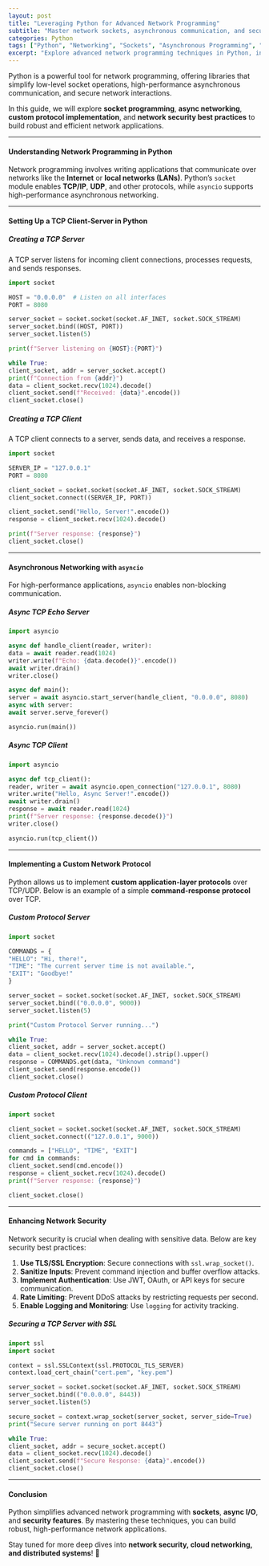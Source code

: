 ```yaml
---
layout: post
title: "Leveraging Python for Advanced Network Programming"
subtitle: "Master network sockets, asynchronous communication, and security with Python"
categories: Python
tags: ["Python", "Networking", "Sockets", "Asynchronous Programming", "Security", "Network Protocols"]
excerpt: "Explore advanced network programming techniques in Python, including socket programming, asynchronous communication, and network security best practices."
---
```

Python is a powerful tool for network programming, offering libraries that simplify low-level socket operations, high-performance asynchronous communication, and secure network interactions.

In this guide, we will explore **socket programming**, **async networking**, **custom protocol implementation**, and **network security best practices** to build robust and efficient network applications.

---

#### Understanding Network Programming in Python

Network programming involves writing applications that communicate over networks like the **Internet** or **local networks (LANs)**. Python’s `socket` module enables **TCP/IP**, **UDP**, and other protocols, while `asyncio` supports high-performance asynchronous networking.

---

#### Setting Up a TCP Client-Server in Python

##### Creating a TCP Server

A TCP server listens for incoming client connections, processes requests, and sends responses.

```python  
import socket

HOST = "0.0.0.0"  # Listen on all interfaces  
PORT = 8080

server_socket = socket.socket(socket.AF_INET, socket.SOCK_STREAM)  
server_socket.bind((HOST, PORT))  
server_socket.listen(5)

print(f"Server listening on {HOST}:{PORT}")

while True:  
client_socket, addr = server_socket.accept()  
print(f"Connection from {addr}")  
data = client_socket.recv(1024).decode()  
client_socket.send(f"Received: {data}".encode())  
client_socket.close()  
```

##### Creating a TCP Client

A TCP client connects to a server, sends data, and receives a response.

```python  
import socket

SERVER_IP = "127.0.0.1"  
PORT = 8080

client_socket = socket.socket(socket.AF_INET, socket.SOCK_STREAM)  
client_socket.connect((SERVER_IP, PORT))

client_socket.send("Hello, Server!".encode())  
response = client_socket.recv(1024).decode()

print(f"Server response: {response}")  
client_socket.close()  
```

---

#### Asynchronous Networking with `asyncio`

For high-performance applications, `asyncio` enables non-blocking communication.

##### Async TCP Echo Server

```python  
import asyncio

async def handle_client(reader, writer):  
data = await reader.read(1024)  
writer.write(f"Echo: {data.decode()}".encode())  
await writer.drain()  
writer.close()

async def main():  
server = await asyncio.start_server(handle_client, "0.0.0.0", 8080)  
async with server:  
await server.serve_forever()

asyncio.run(main())  
```

##### Async TCP Client

```python  
import asyncio

async def tcp_client():  
reader, writer = await asyncio.open_connection("127.0.0.1", 8080)  
writer.write("Hello, Async Server!".encode())  
await writer.drain()  
response = await reader.read(1024)  
print(f"Server response: {response.decode()}")  
writer.close()

asyncio.run(tcp_client())  
```

---

#### Implementing a Custom Network Protocol

Python allows us to implement **custom application-layer protocols** over TCP/UDP. Below is an example of a simple **command-response protocol** over TCP.

##### Custom Protocol Server

```python  
import socket

COMMANDS = {  
"HELLO": "Hi, there!",  
"TIME": "The current server time is not available.",  
"EXIT": "Goodbye!"  
}

server_socket = socket.socket(socket.AF_INET, socket.SOCK_STREAM)  
server_socket.bind(("0.0.0.0", 9000))  
server_socket.listen(5)

print("Custom Protocol Server running...")

while True:  
client_socket, addr = server_socket.accept()  
data = client_socket.recv(1024).decode().strip().upper()  
response = COMMANDS.get(data, "Unknown command")  
client_socket.send(response.encode())  
client_socket.close()  
```

##### Custom Protocol Client

```python  
import socket

client_socket = socket.socket(socket.AF_INET, socket.SOCK_STREAM)  
client_socket.connect(("127.0.0.1", 9000))

commands = ["HELLO", "TIME", "EXIT"]  
for cmd in commands:  
client_socket.send(cmd.encode())  
response = client_socket.recv(1024).decode()  
print(f"Server response: {response}")

client_socket.close()  
```

---

#### Enhancing Network Security

Network security is crucial when dealing with sensitive data. Below are key security best practices:

1. **Use TLS/SSL Encryption**: Secure connections with `ssl.wrap_socket()`.
2. **Sanitize Inputs**: Prevent command injection and buffer overflow attacks.
3. **Implement Authentication**: Use JWT, OAuth, or API keys for secure communication.
4. **Rate Limiting**: Prevent DDoS attacks by restricting requests per second.
5. **Enable Logging and Monitoring**: Use `logging` for activity tracking.

##### Securing a TCP Server with SSL

```python  
import ssl  
import socket

context = ssl.SSLContext(ssl.PROTOCOL_TLS_SERVER)  
context.load_cert_chain("cert.pem", "key.pem")

server_socket = socket.socket(socket.AF_INET, socket.SOCK_STREAM)  
server_socket.bind(("0.0.0.0", 8443))  
server_socket.listen(5)

secure_socket = context.wrap_socket(server_socket, server_side=True)  
print("Secure server running on port 8443")

while True:  
client_socket, addr = secure_socket.accept()  
data = client_socket.recv(1024).decode()  
client_socket.send(f"Secure Response: {data}".encode())  
client_socket.close()  
```

---

#### Conclusion

Python simplifies advanced network programming with **sockets**, **async I/O**, and **security features**. By mastering these techniques, you can build robust, high-performance network applications.

Stay tuned for more deep dives into **network security, cloud networking, and distributed systems**! 🚀  
